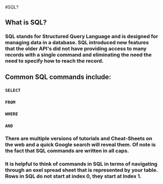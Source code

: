 #SQL?
## What is SQL?
### SQL stands for Structured Query Language and is designed for managing data in a database.  SQL introduced new features that the older API's did not have providing access to many records with a single command and eliminating the need the need to specify how to reach the record.  

## Common SQL commands include:
### `SELECT`
### `FROM`
### `WHERE`
### `AND`

### There are multiple versions of tutorials and Cheat-Sheets on the web and a quick Google search will reveal them. Of note is the fact that SQL commands are written in all caps.

### It is helpful to think of commands in SQL in terms of navigating through an exel spread sheet that is represented by your table.  Rows in SQL do not start at index 0, they start at Index 1.  
